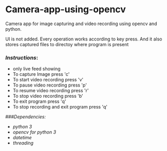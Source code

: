# Camera-app-using-opencv
Camera app for image capturing and video recording using opencv and python.

UI is not added.
Every operation works according to key press.
And it also stores captured files to directoy where program is present

### <i>Instructions</i>:
<ul>
<li>only live feed showing</li>  
<li>To capture Image press 'c' </li>
<li>To start video recording press 'v'</li> 
<li>To pause video recording press 'p'</li> 
<li>To resume video recording press 'r'</li> 
<li>To stop video recording press 'b'</li>
<li>To exit program press 'q'</li>
<li>To stop recording and exit program press 'q'</li>
</ul>

###<i>Dependencies<i>:
<ul>
<li>python 3</li>
<li>opencv for python 3 </li>
<li>datetime </li>
<li>threading</li>
</ul>
